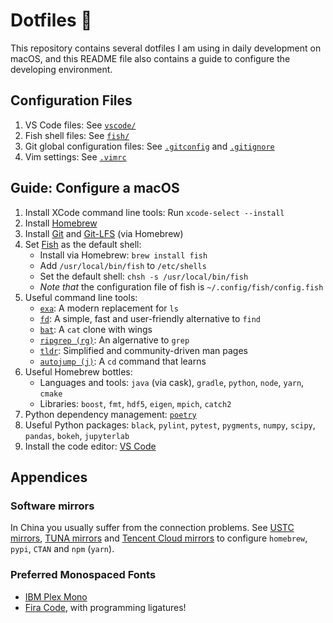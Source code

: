 # Dotfiles 🌚

This repository contains several dotfiles I am using in daily development on macOS, and this README file also contains a guide to configure the developing environment.

## Configuration Files

1. VS Code files: See [`vscode/`](./vscode/)
2. Fish shell files: See [`fish/`](./fish/)
3. Git global configuration files: See [`.gitconfig`](./.gitconfig) and [`.gitignore`](./.gitignore)
4. Vim settings: See [`.vimrc`](./.vimrc)

## Guide: Configure a macOS

1. Install XCode command line tools: Run `xcode-select --install`
1. Install [Homebrew](https://brew.sh)
2. Install [Git](https://git-scm.com) and [Git-LFS](https://git-lfs.github.com) (via Homebrew)
3. Set [Fish](https://fishshell.com) as the default shell:
   - Install via Homebrew: `brew install fish`
   - Add `/usr/local/bin/fish` to `/etc/shells`
   - Set the default shell: `chsh -s /usr/local/bin/fish`
   - *Note that* the configuration file of fish is `~/.config/fish/config.fish`
4. Useful command line tools:
   - [`exa`](https://the.exa.website): A modern replacement for `ls`
   - [`fd`](https://github.com/sharkdp/fd): A simple, fast and user-friendly alternative to `find`
   - [`bat`](https://github.com/sharkdp/bat): A `cat` clone with wings
   - [`ripgrep (rg)`](https://github.com/BurntSushi/ripgrep): An algernative to `grep`
   - [`tldr`](https://tldr.sh): Simplified and community-driven man pages
   - [`autojump (j)`](https://github.com/wting/autojump): A `cd` command that learns
5. Useful Homebrew bottles:
   - Languages and tools: `java` (via cask), `gradle`, `python`, `node`, `yarn`, `cmake`
   - Libraries: `boost`, `fmt`, `hdf5`, `eigen`, `mpich`, `catch2`
6. Python dependency management: [`poetry`](https://python-poetry.org/)
7. Useful Python packages: `black`, `pylint`, `pytest`, `pygments`, `numpy`, `scipy`, `pandas`, `bokeh`, `jupyterlab`
8. Install the code editor: [VS Code](https://code.visualstudio.com)

## Appendices

### Software mirrors
In China you usually suffer from the connection problems. See [USTC mirrors](https://mirrors.ustc.edu.cn), [TUNA mirrors](https://mirrors.tuna.tsinghua.edu.cn) and [Tencent Cloud mirrors](https://mirrors.cloud.tencent.com) to configure `homebrew`, `pypi`, `CTAN` and `npm` (`yarn`).

### Preferred Monospaced Fonts
- [IBM Plex Mono](https://www.ibm.com/plex/)
- [Fira Code](https://github.com/tonsky/FiraCode), with programming ligatures!
